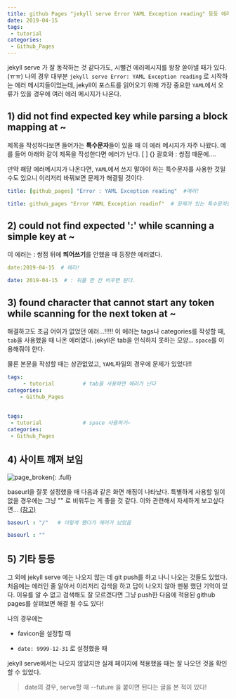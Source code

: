 ```yaml
---
title: github Pages "jekyll serve Error YAML Exception reading" 등등 에러 해결하기
date: 2019-04-15
tags:
 - tutorial
categories:
 - Github_Pages
---
```






jekyll serve 가 잘 동작하는 것 같다가도, 시뻘건 에러메시지를 왕창 쏟아낼 때가 있다. (ㅠㅠ) 나의 경우 대부분 `jekyll serve Error: YAML Exception reading` 로 시작하는 에러 메시지들이었는데, jekyll이 포스트를 읽어오기 위해 가장 중요한 `YAML`에서 오류가 있을 경우에 여러 에러 메시지가 나온다.



## 1) did not find expected key while parsing a block mapping at ~

 

제목을 작성하다보면 들어가는 **특수문자**들이 있을 때 이 에러 메시지가 자주 나왔다. 예를 들어 아래와 같이 제목을 작성한다면 에러가 난다.  [ ] {} 괄호와 : 쌍점 때문에....

만약 해당 에러메시지가 나온다면, `YAML`에서 쓰지 말아야 하는 특수문자를 사용한 것일 수도 있으니 이리저리 바꿔보면 문제가 해결될 것이다.

```yml
title: [github_pages] "Error : YAML Exception reading"  #에러!

title: github_pages "Error YAML Exception readinf"  # 문제가 있는 특수문자들을 빼주면 된다
```





## 2)  could not find expected ':' while scanning a simple key at ~

이 에러는 : 쌍점 뒤에 **띄어쓰기**를 안했을 때 등장한 에러였다.

```yml
date:2019-04-15  # 에러!

date: 2019-04-15  # : 뒤를 한 칸 비우면 된다.
```





## 3)  found character that cannot start any token while scanning for the next token at ~ 

해결하고도 조금 어이가 없었던 에러...!!!!! 이 에러는 tags나 categories를 작성할 때, `tab`을 사용했을 때 나온 에러였다. jekyll은 tab을 인식하지 못하는 모양... `space`를 이용해줘야 한다.

물론 본문을 작성할 때는 상관없었고, `YAML`파일의 경우에 문제가 있었다!!

```yml
tags:
     - tutorial			# tab을 사용하면 에러가 난다
categories:
	- Github_Pages
	
	
tags:
 - tutorial				# space 사용하기~
categories:
 - Github_Pages
```





## 4) 사이트 깨져 보임



![page_broken]({{site.url}}{{site.baseurl}}/assets/images/broken.png){: .full}



baseurl을 잘못 설정했을 때 다음과 같은 화면 깨짐이 나타났다. 특별하게 사용할 일이 없을 경우에는 그냥 "" 로 비워두는 게 좋을 것 같다. 이와 관련해서 자세하게 보고싶다면... [(참고)](http://downtothewire.io/2015/08/15/configuring-jekyll-for-user-and-project-github-pages/)

```yml
baseurl : "/"   # 이렇게 했다가 에러가 났었음

baseurl : ""
```





## 5) 기타 등등

그 외에 jekyll serve 에는 나오지 않는 데 git push를 하고 나니 나오는 것들도 있었다. 처음에는 에러인 줄 알아서 이리저리 검색을 하고 답이 나오지 않아 멘붕 했던 기억이 있다. 이유를 알 수 없고 검색해도 잘 모르겠다면 그냥 push한 다음에 적용된 github pages를 살펴보면 해결 될 수도 있다!



나의 경우에는

+  favicon을 설정할 때

+ `date: 9999-12-31` 로 설정했을 때 

jekyll serve에서는 나오지 않았지만 실제 페이지에 적용했을 때는 잘 나오던 것을 확인 할 수 있었다.



> date의 경우, serve할 때 --future 을 붙이면 된다는 글을 본 적이 있다!



